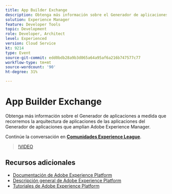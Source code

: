 ```yaml
---
title: App Builder Exchange
description: Obtenga más información sobre el Generador de aplicaciones a medida que recorremos la arquitectura de aplicaciones de las aplicaciones del Generador de aplicaciones que amplían Adobe Experience Manager.
solution: Experience Manager
feature: Developer Tools
topic: Development
role: Developer, Architect
level: Experienced
version: Cloud Service
kt: 9214
type: Event
source-git-commit: edd0bdb28a9b3d065a64a95af6a216b747577c77
workflow-type: tm+mt
source-wordcount: '90'
ht-degree: 31%

---
```


# App Builder Exchange

Obtenga más información sobre el Generador de aplicaciones a medida que recorremos la arquitectura de aplicaciones de las aplicaciones del Generador de aplicaciones que amplían Adobe Experience Manager.

Continúe la conversación en **[Comunidades Experience League](https://adobe.ly/3uragoI)**.

>[!VIDEO](https://video.tv.adobe.com/v/337709/?quality=12&learn=on&hidetitle=true)

## Recursos adicionales

- [Documentación de Adobe Experience Platform](https://experienceleague.adobe.com/docs/experience-platform.html)
- [Descripción general de Adobe Experience Platform](https://experienceleague.adobe.com/docs/experience-platform/landing/home.html?lang=es)
- [Tutoriales de Adobe Experience Platform](https://experienceleague.adobe.com/docs/platform-learn/tutorials/overview.html?lang=es)
